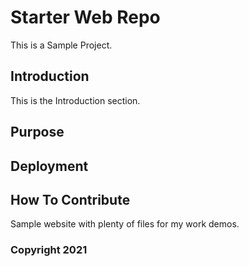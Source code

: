 # Starter Web Repo

This is a Sample Project.

## Introduction

This is the Introduction section.

## Purpose

## Deployment

## How To Contribute

Sample website with plenty of files for my work demos.

### Copyright 2021
